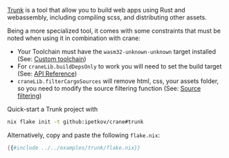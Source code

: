 [Trunk](https://trunkrs.dev) is a tool that allow you to build web apps using Rust and webassembly, including compiling scss, and distributing other assets.

Being a more specialized tool, it comes with some constraints that must be noted when using it in combination with crane:

* Your Toolchain must have the `wasm32-unknown-unknown` target installed (See: [Custom toolchain](../custom-toolchain.md))
* For `craneLib.buildDepsOnly` to work you will need to set the build target (See: [API Reference](../API.md#libbuilddepsonly))
* `craneLib.filterCargoSources` will remove html, css, your assets folder, so you need to modify the source filtering function (See: [Source filtering](../source-filtering.md))

Quick-start a Trunk project with

```sh
nix flake init -t github:ipetkov/crane#trunk
```

Alternatively, copy and paste the following `flake.nix`:

```nix
{{#include ../../examples/trunk/flake.nix}}
```
